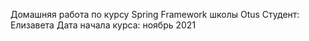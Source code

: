 Домашняя работа по курсу Spring Framework школы Otus
Студент: Елизавета
Дата начала курса: ноябрь 2021